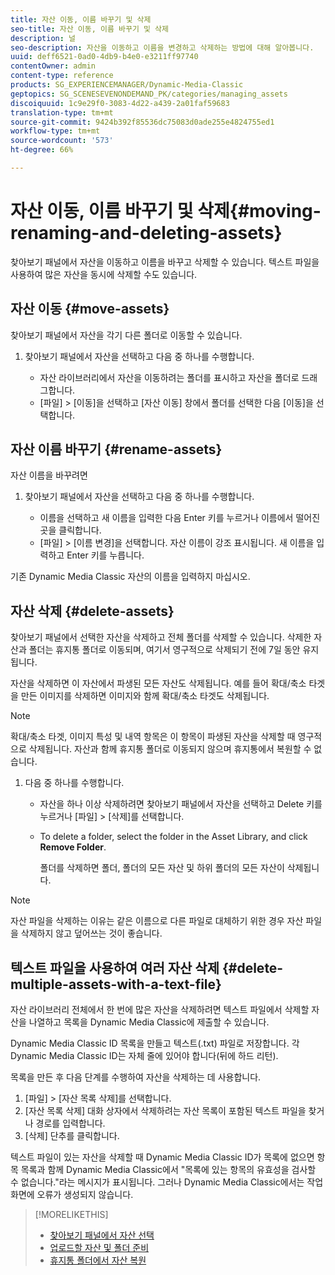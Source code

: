 ```yaml
---
title: 자산 이동, 이름 바꾸기 및 삭제
seo-title: 자산 이동, 이름 바꾸기 및 삭제
description: 널
seo-description: 자산을 이동하고 이름을 변경하고 삭제하는 방법에 대해 알아봅니다.
uuid: deff6521-0ad0-4db9-b4e0-e3211ff97740
contentOwner: admin
content-type: reference
products: SG_EXPERIENCEMANAGER/Dynamic-Media-Classic
geptopics: SG_SCENESEVENONDEMAND_PK/categories/managing_assets
discoiquuid: 1c9e29f0-3083-4d22-a439-2a01faf59683
translation-type: tm+mt
source-git-commit: 9424b392f85536dc75083d0ade255e4824755ed1
workflow-type: tm+mt
source-wordcount: '573'
ht-degree: 66%

---
```



# 자산 이동, 이름 바꾸기 및 삭제{#moving-renaming-and-deleting-assets}

찾아보기 패널에서 자산을 이동하고 이름을 바꾸고 삭제할 수 있습니다. 텍스트 파일을 사용하여 많은 자산을 동시에 삭제할 수도 있습니다.

## 자산 이동 {#move-assets}

찾아보기 패널에서 자산을 각기 다른 폴더로 이동할 수 있습니다.

1. 찾아보기 패널에서 자산을 선택하고 다음 중 하나를 수행합니다.

   * 자산 라이브러리에서 자산을 이동하려는 폴더를 표시하고 자산을 폴더로 드래그합니다.
   * [파일] > [이동]을 선택하고 [자산 이동] 창에서 폴더를 선택한 다음 [이동]을 선택합니다.

## 자산 이름 바꾸기 {#rename-assets}

자산 이름을 바꾸려면

1. 찾아보기 패널에서 자산을 선택하고 다음 중 하나를 수행합니다.

   * 이름을 선택하고 새 이름을 입력한 다음 Enter 키를 누르거나 이름에서 떨어진 곳을 클릭합니다.
   * [파일] > [이름 변경]을 선택합니다. 자산 이름이 강조 표시됩니다. 새 이름을 입력하고 Enter 키를 누릅니다.

기존 Dynamic Media Classic 자산의 이름을 입력하지 마십시오.

## 자산 삭제 {#delete-assets}

찾아보기 패널에서 선택한 자산을 삭제하고 전체 폴더를 삭제할 수 있습니다. 삭제한 자산과 폴더는 휴지통 폴더로 이동되며, 여기서 영구적으로 삭제되기 전에 7일 동안 유지됩니다.

자산을 삭제하면 이 자산에서 파생된 모든 자산도 삭제됩니다. 예를 들어 확대/축소 타겟을 만든 이미지를 삭제하면 이미지와 함께 확대/축소 타겟도 삭제됩니다.

>[!NOTE]
>
>확대/축소 타겟, 이미지 특성 및 내역 항목은 이 항목이 파생된 자산을 삭제할 때 영구적으로 삭제됩니다. 자산과 함께 휴지통 폴더로 이동되지 않으며 휴지통에서 복원할 수 없습니다.

1. 다음 중 하나를 수행합니다.

   * 자산을 하나 이상 삭제하려면 찾아보기 패널에서 자산을 선택하고 Delete 키를 누르거나 [파일] > [삭제]를 선택합니다.
   * To delete a folder, select the folder in the Asset Library, and click **Remove Folder**.

      폴더를 삭제하면 폴더, 폴더의 모든 자산 및 하위 폴더의 모든 자산이 삭제됩니다.

>[!NOTE]
>
>자산 파일을 삭제하는 이유는 같은 이름으로 다른 파일로 대체하기 위한 경우 자산 파일을 삭제하지 않고 덮어쓰는 것이 좋습니다.

## 텍스트 파일을 사용하여 여러 자산 삭제 {#delete-multiple-assets-with-a-text-file}

자산 라이브러리 전체에서 한 번에 많은 자산을 삭제하려면 텍스트 파일에서 삭제할 자산을 나열하고 목록을 Dynamic Media Classic에 제출할 수 있습니다.

Dynamic Media Classic ID 목록을 만들고 텍스트(.txt) 파일로 저장합니다. 각 Dynamic Media Classic ID는 자체 줄에 있어야 합니다(뒤에 하드 리턴).

목록을 만든 후 다음 단계를 수행하여 자산을 삭제하는 데 사용합니다.

1. [파일] > [자산 목록 삭제]를 선택합니다.
1. [자산 목록 삭제] 대화 상자에서 삭제하려는 자산 목록이 포함된 텍스트 파일을 찾거나 경로를 입력합니다.
1. [삭제] 단추를 클릭합니다.

텍스트 파일이 있는 자산을 삭제할 때 Dynamic Media Classic ID가 목록에 없으면 항목 목록과 함께 Dynamic Media Classic에서 &quot;목록에 있는 항목의 유효성을 검사할 수 없습니다.&quot;라는 메시지가 표시됩니다. 그러나 Dynamic Media Classic에서는 작업 화면에 오류가 생성되지 않습니다.

>[!MORELIKETHIS]
>
>* [찾아보기 패널에서 자산 선택](selecting-assets-browse-panel.md#selecting_assets_in_the_browse_panel)
>* [업로드할 자산 및 폴더 준비](uploading-files.md#preparing_your_assets_and_folders_for_uploading)
>* [휴지통 폴더에서 자산 복원](trash-folder.md#restoring_assets_from_the_trash_folder)

